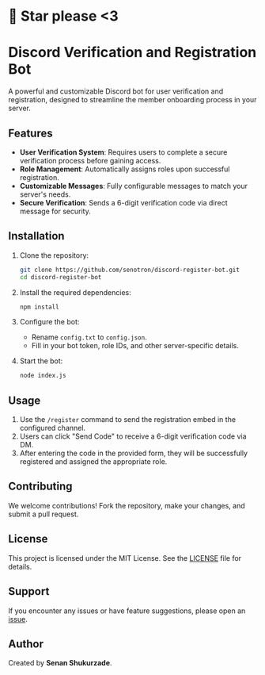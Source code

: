 # 🌟 Star please <3

# Discord Verification and Registration Bot  

A powerful and customizable Discord bot for user verification and registration, designed to streamline the member onboarding process in your server.  

## Features  
- **User Verification System**: Requires users to complete a secure verification process before gaining access.  
- **Role Management**: Automatically assigns roles upon successful registration.  
- **Customizable Messages**: Fully configurable messages to match your server's needs.  
- **Secure Verification**: Sends a 6-digit verification code via direct message for security.  

## Installation  

1. Clone the repository:  
   ```bash
   git clone https://github.com/senotron/discord-register-bot.git
   cd discord-register-bot
   ```  

2. Install the required dependencies:  
   ```bash
   npm install
   ```  

3. Configure the bot:  
   - Rename `config.txt` to `config.json`.  
   - Fill in your bot token, role IDs, and other server-specific details.  

4. Start the bot:  
   ```bash
   node index.js
   ```  

## Usage  

1. Use the `/register` command to send the registration embed in the configured channel.  
2. Users can click "Send Code" to receive a 6-digit verification code via DM.  
3. After entering the code in the provided form, they will be successfully registered and assigned the appropriate role.  

## Contributing  

We welcome contributions! Fork the repository, make your changes, and submit a pull request.  

## License  

This project is licensed under the MIT License. See the [LICENSE](LICENSE) file for details.  

## Support  

If you encounter any issues or have feature suggestions, please open an [issue](https://github.com/senotron/discord-register-bot/issues).  

## Author  
Created by **Senan Shukurzade**.
